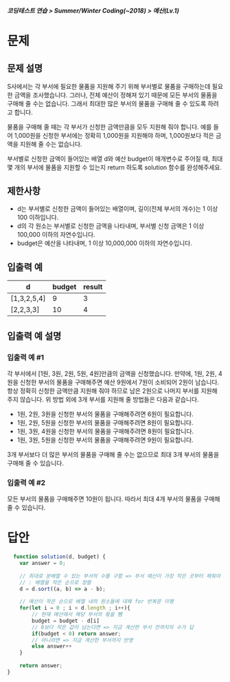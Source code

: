 ##### 코딩테스트 연습 > Summer/Winter Coding(~2018) > 예산(Lv.1)

# 문제
## 문제 설명
S사에서는 각 부서에 필요한 물품을 지원해 주기 위해 부서별로 물품을 구매하는데 필요한 금액을 조사했습니다. 그러나, 전체 예산이 정해져 있기 때문에 모든 부서의 물품을 구매해 줄 수는 없습니다. 그래서 최대한 많은 부서의 물품을 구매해 줄 수 있도록 하려고 합니다.

물품을 구매해 줄 때는 각 부서가 신청한 금액만큼을 모두 지원해 줘야 합니다. 예를 들어 1,000원을 신청한 부서에는 정확히 1,000원을 지원해야 하며, 1,000원보다 적은 금액을 지원해 줄 수는 없습니다.

부서별로 신청한 금액이 들어있는 배열 d와 예산 budget이 매개변수로 주어질 때, 최대 몇 개의 부서에 물품을 지원할 수 있는지 return 하도록 solution 함수를 완성해주세요.

## 제한사항
- d는 부서별로 신청한 금액이 들어있는 배열이며, 길이(전체 부서의 개수)는 1 이상 100 이하입니다.
- d의 각 원소는 부서별로 신청한 금액을 나타내며, 부서별 신청 금액은 1 이상 100,000 이하의 자연수입니다.
- budget은 예산을 나타내며, 1 이상 10,000,000 이하의 자연수입니다.

## 입출력 예

|d	          |budget	|result
|-------------|-------|---------
|[1,3,2,5,4]	|9	    |3
|[2,2,3,3]	  |10	    |4

## 입출력 예 설명
### 입출력 예 #1
각 부서에서 [1원, 3원, 2원, 5원, 4원]만큼의 금액을 신청했습니다. 만약에, 1원, 2원, 4원을 신청한 부서의 물품을 구매해주면 예산 9원에서 7원이 소비되어 2원이 남습니다. 항상 정확히 신청한 금액만큼 지원해 줘야 하므로 남은 2원으로 나머지 부서를 지원해 주지 않습니다. 위 방법 외에 3개 부서를 지원해 줄 방법들은 다음과 같습니다.

- 1원, 2원, 3원을 신청한 부서의 물품을 구매해주려면 6원이 필요합니다.
- 1원, 2원, 5원을 신청한 부서의 물품을 구매해주려면 8원이 필요합니다.
- 1원, 3원, 4원을 신청한 부서의 물품을 구매해주려면 8원이 필요합니다.
- 1원, 3원, 5원을 신청한 부서의 물품을 구매해주려면 9원이 필요합니다.

3개 부서보다 더 많은 부서의 물품을 구매해 줄 수는 없으므로 최대 3개 부서의 물품을 구매해 줄 수 있습니다.

### 입출력 예 #2
모든 부서의 물품을 구매해주면 10원이 됩니다. 따라서 최대 4개 부서의 물품을 구매해 줄 수 있습니다.

# 답안
```javascript
  function solution(d, budget) {
    var answer = 0;
    
    // 최대로 분배할 수 있는 부서의 수를 구함 => 부서 예산이 가장 작은 곳부터 채워야 함 
    // : 배열을 작은 순으로 정렬
    d = d.sort((a, b) => a - b);
    
    // 예산이 작은 순으로 배열 내의 원소들에 대해 for 반복문 이행
    for(let i = 0 ; i < d.length ; i++){
        // 현재 예산에서 해당 부서의 몫을 뺌
        budget = budget - d[i]
        // 0보다 작은 값이 남는다면 => 지금 계산한 부서 전까지의 수가 답
        if(budget < 0) return answer;
        // 아니라면 => 지금 계산한 부서까지 반영
        else answer++
    }
    
    return answer;
}
```
